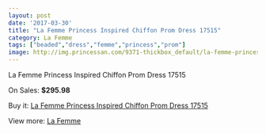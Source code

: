 ```yaml
---
layout: post
date: '2017-03-30'
title: "La Femme Princess Inspired Chiffon Prom Dress 17515"
category: La Femme
tags: ["beaded","dress","femme","princess","prom"]
image: http://img.princessan.com/9371-thickbox_default/la-femme-princess-inspired-chiffon-prom-dress-17515.jpg
---
```

La Femme Princess Inspired Chiffon Prom Dress 17515

On Sales: **$295.98**
<a href="https://www.princessan.com/en/la-femme/4104-la-femme-princess-inspired-chiffon-prom-dress-17515.html"><amp-img layout="responsive" width="600" height="600" src="//img.princessan.com/9371-thickbox_default/la-femme-princess-inspired-chiffon-prom-dress-17515.jpg" alt="La Femme Princess Inspired Chiffon Prom Dress 17515 0" /></a>
<a href="https://www.princessan.com/en/la-femme/4104-la-femme-princess-inspired-chiffon-prom-dress-17515.html"><amp-img layout="responsive" width="600" height="600" src="//img.princessan.com/9373-thickbox_default/la-femme-princess-inspired-chiffon-prom-dress-17515.jpg" alt="La Femme Princess Inspired Chiffon Prom Dress 17515 1" /></a>
<a href="https://www.princessan.com/en/la-femme/4104-la-femme-princess-inspired-chiffon-prom-dress-17515.html"><amp-img layout="responsive" width="600" height="600" src="//img.princessan.com/9372-thickbox_default/la-femme-princess-inspired-chiffon-prom-dress-17515.jpg" alt="La Femme Princess Inspired Chiffon Prom Dress 17515 2" /></a>

Buy it: [La Femme Princess Inspired Chiffon Prom Dress 17515](https://www.princessan.com/en/la-femme/4104-la-femme-princess-inspired-chiffon-prom-dress-17515.html "La Femme Princess Inspired Chiffon Prom Dress 17515")

View more: [La Femme](https://www.princessan.com/en/28-la-femme "La Femme")